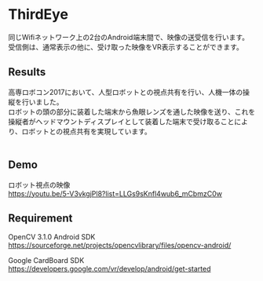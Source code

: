 # ThirdEye
同じWifiネットワーク上の2台のAndroid端末間で、映像の送受信を行います。<br>
受信側は、通常表示の他に、受け取った映像をVR表示することができます。<br>

## Results 
高専ロボコン2017において、人型ロボットとの視点共有を行い、人機一体の操縦を行いました。<br>
ロボットの頭の部分に装着した端末から魚眼レンズを通した映像を送り、これを操縦者がヘッドマウントディスプレイとして装着した端末で受け取ることにより、ロボットとの視点共有を実現しています。<br>
<br>

## Demo
ロボット視点の映像<br>
https://youtu.be/5-V3vkgjPl8?list=LLGs9sKnfl4wub6_mCbmzC0w
<br>

## Requirement
OpenCV 3.1.0 Android SDK<br>
https://sourceforge.net/projects/opencvlibrary/files/opencv-android/

Google CardBoard SDK<br>
https://developers.google.com/vr/develop/android/get-started
